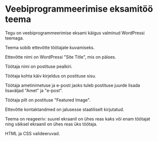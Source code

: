 # Veebiprogrammeerimise eksamitöö teema

Tegu on veebiprogrammeerimise eksami käigus valminud WordPressi teemaga.

Teema sobib ettevõtte töötajate kuvamiseks.

Ettevõtte nimi on WordPressi "Site Title", mis on päises.

Töötaja nimi on postituse pealkiri.

Töötaja kohta käiv kirjeldus on postituse sisu.

Töötaja ametinimetuse ja e-posti jaoks tuleb postituse juurde lisada lisaväljad "Amet" ja "e-post".

Töötaja pilt on postituse "Featured Image".

Ettevõtte kontaktandmed on jalusesse staatiliselt kirjutatud.

Teema on reageeriv: suurel ekraanil on ühes reas kaks või enam töötajat ning väiksel ekraanil on ühes reas üks töötaja.

HTML ja CSS valideeruvad.
